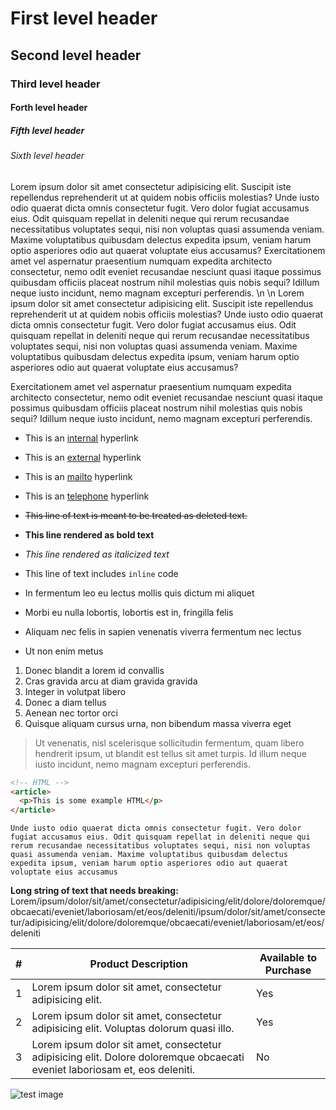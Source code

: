 # First level header

## Second level header

### Third level header

#### Forth level header

##### Fifth level header

###### Sixth level header

Lorem ipsum dolor sit amet consectetur adipisicing elit. Suscipit iste repellendus reprehenderit ut at quidem nobis officiis molestias? Unde iusto odio quaerat dicta omnis consectetur fugit. Vero dolor fugiat accusamus eius. Odit quisquam repellat in deleniti neque qui rerum recusandae necessitatibus voluptates sequi, nisi non voluptas quasi assumenda veniam. Maxime voluptatibus quibusdam delectus expedita ipsum, veniam harum optio asperiores odio aut quaerat voluptate eius accusamus? Exercitationem amet vel aspernatur praesentium numquam expedita architecto consectetur, nemo odit eveniet recusandae nesciunt quasi itaque possimus quibusdam officiis placeat nostrum nihil molestias quis nobis sequi? Idillum neque iusto incidunt, nemo magnam excepturi perferendis. \n \n Lorem ipsum dolor sit amet consectetur adipisicing elit. Suscipit iste repellendus reprehenderit ut at quidem nobis officiis molestias? Unde iusto odio quaerat dicta omnis consectetur fugit. Vero dolor fugiat accusamus eius. Odit quisquam repellat in deleniti neque qui rerum recusandae necessitatibus voluptates sequi, nisi non voluptas quasi assumenda veniam. Maxime voluptatibus quibusdam delectus expedita ipsum, veniam harum optio asperiores odio aut quaerat voluptate eius accusamus?

Exercitationem amet vel aspernatur praesentium numquam expedita architecto consectetur, nemo odit eveniet recusandae nesciunt quasi itaque possimus quibusdam officiis placeat nostrum nihil molestias quis nobis sequi? Idillum neque iusto incidunt, nemo magnam excepturi perferendis.

- This is an [internal](/application/ms_teams/_index.md) hyperlink
- This is an [external](https://google.co.uk) hyperlink
- This is an [mailto](mailto:someone@somedomain.com) hyperlink
- This is an [telephone](tel:01234567890) hyperlink
- ~~This line of text is meant to be treated as deleted text.~~
- **This line rendered as bold text**
- _This line rendered as italicized text_
- This line of text includes `inline` code

- In fermentum leo eu lectus mollis quis dictum mi aliquet
- Morbi eu nulla lobortis, lobortis est in, fringilla felis
- Aliquam nec felis in sapien venenatis viverra fermentum nec lectus
- Ut non enim metus

1. Donec blandit a lorem id convallis
2. Cras gravida arcu at diam gravida gravida
3. Integer in volutpat libero
4. Donec a diam tellus
5. Aenean nec tortor orci
6. Quisque aliquam cursus urna, non bibendum massa viverra eget

> Ut venenatis, nisl scelerisque sollicitudin fermentum, quam libero hendrerit ipsum, ut blandit est tellus sit amet turpis. Id illum neque iusto incidunt, nemo magnam excepturi perferendis.

```html
<!-- HTML -->
<article>
  <p>This is some example HTML</p>
</article>
```

```
Unde iusto odio quaerat dicta omnis consectetur fugit. Vero dolor fugiat accusamus eius. Odit quisquam repellat in deleniti neque qui rerum recusandae necessitatibus voluptates sequi, nisi non voluptas quasi assumenda veniam. Maxime voluptatibus quibusdam delectus expedita ipsum, veniam harum optio asperiores odio aut quaerat voluptate eius accusamus
```

**Long string of text that needs breaking:**
Lorem/ipsum/dolor/sit/amet/consectetur/adipisicing/elit/dolore/doloremque/obcaecati/eveniet/laboriosam/et/eos/deleniti/ipsum/dolor/sit/amet/consectetur/adipisicing/elit/dolore/doloremque/obcaecati/eveniet/laboriosam/et/eos/deleniti

| #   | Product Description                                                                                                        | Available to Purchase |
| --- | -------------------------------------------------------------------------------------------------------------------------- | --------------------- |
| 1   | Lorem ipsum dolor sit amet, consectetur adipisicing elit.                                                                  | Yes                   |
| 2   | Lorem ipsum dolor sit amet, consectetur adipisicing elit. Voluptas dolorum quasi illo.                                     | Yes                   |
| 3   | Lorem ipsum dolor sit amet, consectetur adipisicing elit. Dolore doloremque obcaecati eveniet laboriosam et, eos deleniti. | No                    |

![test image](test-img.jpeg)

